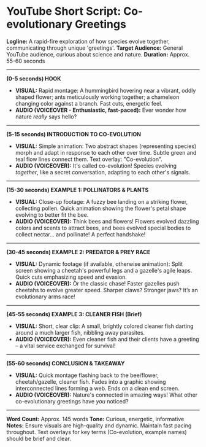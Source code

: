 # YouTube Short Script: Co-evolutionary Greetings

**Logline:** A rapid-fire exploration of how species evolve together, communicating through unique 'greetings'.
**Target Audience:** General YouTube audience, curious about science and nature.
**Duration:** Approx. 55-60 seconds

---

**(0-5 seconds) HOOK**

*   **VISUAL:** Rapid montage: A hummingbird hovering near a vibrant, oddly shaped flower; ants meticulously working together; a chameleon changing color against a branch. Fast cuts, energetic feel.
*   **AUDIO (VOICEOVER - Enthusiastic, fast-paced):** Ever wonder how nature *really* says hello?

---

**(5-15 seconds) INTRODUCTION TO CO-EVOLUTION**

*   **VISUAL:** Simple animation: Two abstract shapes (representing species) morph and adapt in response to each other over time. Subtle green and teal flow lines connect them. Text overlay: "Co-evolution".
*   **AUDIO (VOICEOVER):** It's called co-evolution! Species evolving *together*, like a secret conversation, adapting to each other's signals.

---

**(15-30 seconds) EXAMPLE 1: POLLINATORS & PLANTS**

*   **VISUAL:** Close-up footage: A fuzzy bee landing on a striking flower, collecting pollen. Quick animation showing the flower's petal shape evolving to better fit the bee.
*   **AUDIO (VOICEOVER):** Think bees and flowers! Flowers evolved dazzling colors and scents to attract bees, and bees evolved special bodies to collect nectar... and pollinate! A perfect handshake!

---

**(30-45 seconds) EXAMPLE 2: PREDATOR & PREY RACE**

*   **VISUAL:** Dynamic footage (if available, otherwise animation): Split screen showing a cheetah's powerful legs and a gazelle's agile leaps. Quick cuts emphasizing speed and evasion.
*   **AUDIO (VOICEOVER):** Or the classic chase! Faster gazelles push cheetahs to evolve greater speed. Sharper claws? Stronger jaws? It’s an evolutionary arms race!

---

**(45-55 seconds) EXAMPLE 3: CLEANER FISH (Brief)**

*   **VISUAL:** Short, clear clip: A small, brightly colored cleaner fish darting around a much larger fish, nibbling away parasites.
*   **AUDIO (VOICEOVER):** Even cleaner fish and their clients have a greeting – a vital service exchanged for survival!

---

**(55-60 seconds) CONCLUSION & TAKEAWAY**

*   **VISUAL:** Quick montage flashing back to the bee/flower, cheetah/gazelle, cleaner fish. Fades into a graphic showing interconnected lines forming a web. Ends on a clean end screen.
*   **AUDIO (VOICEOVER):** Nature's connected in amazing ways! What other co-evolutionary greetings have *you* noticed?

---

**Word Count:** Approx. 145 words
**Tone:** Curious, energetic, informative
**Notes:** Ensure visuals are high-quality and dynamic. Maintain fast pacing throughout. Text overlays for key terms (Co-evolution, example names) should be brief and clear.